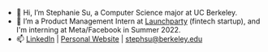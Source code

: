 - 👋 Hi, I’m Stephanie Su, a Computer Science major at UC Berkeley.
- 💼 I’m a Product Management Intern at [Launchparty](https://launchparty.vc) (fintech startup), and I'm interning at Meta/Facebook in Summer 2022.
- 📫 [LinkedIn](https://www.linkedin.com/in/steph-su/) | [Personal Website](http://stephsu.me) | [stephsu@berkeley.edu](mailto:stephsu@berkeley.edu)

<!---
stephaniefenhua/stephaniefenhua is a ✨ special ✨ repository because its `README.md` (this file) appears on your GitHub profile.
You can click the Preview link to take a look at your changes.
--->
